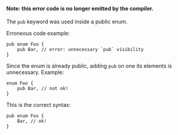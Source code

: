#### Note: this error code is no longer emitted by the compiler.

The `pub` keyword was used inside a public enum.

Erroneous code example:

```compile_fail
pub enum Foo {
    pub Bar, // error: unnecessary `pub` visibility
}
```

Since the enum is already public, adding `pub` on one its elements is
unnecessary. Example:

```compile_fail
enum Foo {
    pub Bar, // not ok!
}
```

This is the correct syntax:

```
pub enum Foo {
    Bar, // ok!
}
```
